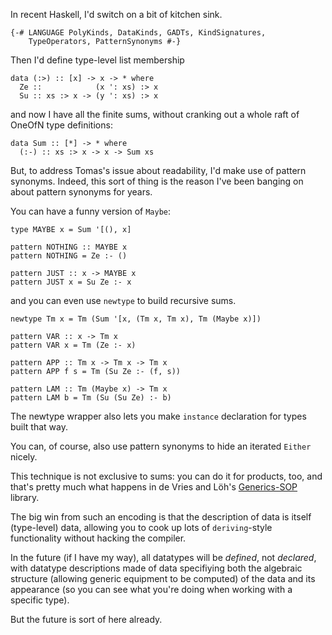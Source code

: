 In recent Haskell, I'd switch on a bit of kitchen sink.

    {-# LANGUAGE PolyKinds, DataKinds, GADTs, KindSignatures,
        TypeOperators, PatternSynonyms #-}

Then I'd define type-level list membership

    data (:>) :: [x] -> x -> * where
      Ze ::            (x ': xs) :> x
      Su :: xs :> x -> (y ': xs) :> x

and now I have all the finite sums, without cranking out a whole raft of OneOfN type definitions:

    data Sum :: [*] -> * where
      (:-) :: xs :> x -> x -> Sum xs

But, to address Tomas's issue about readability, I'd make use of pattern synonyms. Indeed, this sort of thing is the reason I've been banging on about pattern synonyms for years.

You can have a funny version of `Maybe`:

    type MAYBE x = Sum '[(), x]

    pattern NOTHING :: MAYBE x
    pattern NOTHING = Ze :- ()

    pattern JUST :: x -> MAYBE x
    pattern JUST x = Su Ze :- x

and you can even use `newtype` to build recursive sums.

    newtype Tm x = Tm (Sum '[x, (Tm x, Tm x), Tm (Maybe x)])

    pattern VAR :: x -> Tm x
    pattern VAR x = Tm (Ze :- x)

    pattern APP :: Tm x -> Tm x -> Tm x
    pattern APP f s = Tm (Su Ze :- (f, s))

    pattern LAM :: Tm (Maybe x) -> Tm x
    pattern LAM b = Tm (Su (Su Ze) :- b)

The newtype wrapper also lets you make `instance` declaration for types built that way.

You can, of course, also use pattern synonyms to hide an iterated `Either` nicely.

This technique is not exclusive to sums: you can do it for products, too, and that's pretty much what happens in de Vries and Löh's [Generics-SOP][1] library.

The big win from such an encoding is that the description of data is itself (type-level) data, allowing you to cook up lots of `deriving`-style functionality without hacking the compiler.

In the future (if I have my way), all datatypes will be *defined*, not *declared*, with datatype descriptions made of data specifiying both the algebraic structure (allowing generic equipment to be computed) of the data and its appearance (so you can see what you're doing when working with a specific type).

But the future is sort of here already.

  [1]: https://hackage.haskell.org/package/generics-sop
